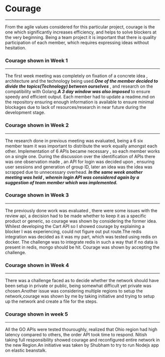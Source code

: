 # Courage
_______________________________________________________________________________
From the agile values considered for this particular project, courage is the one which significantly increases efficiency, and helps to solve blockers at the very beginning. Being a team project it is important that there is quality participation of each member, which requires expressing ideas without hesitation.

### Courage shown in Week 1
______________________________________________________________________________
The first week meeting was completely on fixation of a concrete idea , architecture and the technology being used.***One of the member decided to divide the topics(Technology) between ourselves*** , and research on the compatibility with Golang.***A 3 day window was also imposed*** to ensure speedy and efficient output. Each member had to update a readme.md on the repository ensuring enough information is available to ensure minimal blockages due  to lack of resources/research in near future during the development stage.


### Courage shown in Week 2
______________________________________________________________________________
The research done in previous meeting was evaluated, being a 6 six member team it was important to distribute the work equally amongst each other. Implementation of 6 APIs became necessary , so each member works on a single one. During the discussion over the identification of APIs there was one observation made , an API for login was decided upon , ensuring user sessions and generation of group ID, later an idea was the idea was scrapped due to unnecessary overhead.
***In the same week another meeting was held , wherein login API was considered again by a suggestion of team member which was implemented.***

### Courage shown in Week 3
______________________________________________________________________________
The previously done work was evaluated , there were some issues with the review api, a decision had to be made whether to keep it as a specific product or generic, so courage was shown by considering the former idea. Whilest developing the Cart API so I showed courage by explaining a blocker I was experiencing, could not figure out put route.The redis integration was decided as it was my part, which was tested using redis on docker. The challenge was to integrate redis in such a way that if no data is present in redis, mongo should be hit. Courage was shown by accepting the challenge.

### Courage shown in Week 4
______________________________________________________________________________
There was a challenge faced as to decide whether the network should have been setup in private or public, being somewhat difficult yet private was chosen.Another issue was considering multiple regions to setup the network,courage was shown by me by taking initiative and trying to setup up the network and create a file for the steps.

### Courage shown in week 5
______________________________________________________________________________
All the GO APIs were tested thouroughly, realized that Ohio region had high latency compared to others, the order API took time to respond. Nitish taking full responsibility showed courage and reconfigured entire network in the new Region.An initiative was taken by Shubham to try to run Nodejs app on elastic beanstalk.


